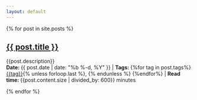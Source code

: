 ```yaml
---
layout: default
---
```


<!-- ## this is the index file -->


{% for post in site.posts %}

<article class='post'>
  <h1 class='post-title'>
    <a href="{{ site.path }}{{ post.url }}">
      {{ post.title }}
    </a>
  </h1>
  {{post.description}}
  <div class="post-date"><strong>Date: </strong>{{ post.date | date: "%b %-d, %Y" }} | <strong>Tags: </strong>{%for tag in post.tags%}<a href="{{ tag | slugify | prepend: 'tag/' | relative_url }}">{{tag}}</a>{% unless forloop.last %}<span class="sep">, </span>{% endunless %} 
  {%endfor%} | <strong>Read time: </strong> {{post.content.size | divided_by: 600}} minutes
  </div> 
  
</article>

{% endfor %}



